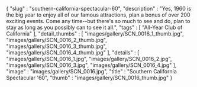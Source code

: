 {
  "slug" : "southern-california-spectacular-60",
  "description" : "Yes, 1960 is the big year to enjoy all of our famous attractions, plan a bonus of over 200 exciting events. Come any time--but there's so much to see and do, plan to stay as long as you possibly can to see it all.",
  "tags" : [
              "All-Year Club of California"
            ],
  "detail_thumbs" : [
                       "images/gallery/SCN_0016_1_thumb.jpg",
                       "images/gallery/SCN_0016_2_thumb.jpg",
                       "images/gallery/SCN_0016_3_thumb.jpg",
                       "images/gallery/SCN_0016_4_thumb.jpg"
                     ],
  "details" : [
                 "images/gallery/SCN_0016_1.jpg",
                 "images/gallery/SCN_0016_2.jpg",
                 "images/gallery/SCN_0016_3.jpg",
                 "images/gallery/SCN_0016_4.jpg"
               ],
  "image" : "images/gallery/SCN_0016.jpg",
  "title" : "Southern California Spectacular '60",
  "thumb" : "images/gallery/SCN_0016_thumb.jpg"
}
